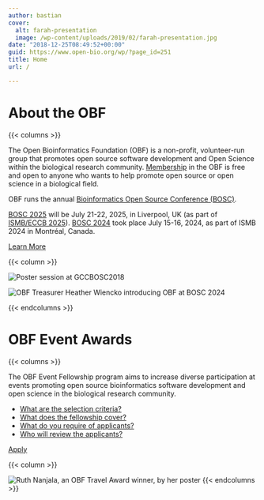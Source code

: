 ```yaml
---
author: bastian
cover:
  alt: farah-presentation
  image: /wp-content/uploads/2019/02/farah-presentation.jpg
date: "2018-12-25T08:49:52+00:00"
guid: https://www.open-bio.org/wp/?page_id=251
title: Home
url: /

---
```

# About the OBF

{{< columns >}}

The Open Bioinformatics Foundation (OBF) is a non-profit, volunteer-run group that promotes open source software development and Open Science within the biological research community. [Membership](/membership/) in the OBF is free and open to anyone who wants to help promote open source or open science in a biological field.

OBF runs the annual [Bioinformatics Open Source Conference (BOSC)](events/bosc/about).

[BOSC 2025](events/bosc-2025/) will be July 21-22, 2025, in Liverpool, UK (as part of [ISMB/ECCB 2025](https://www.iscb.org/ismbeccb2025/home)). [BOSC 2024](events/bosc-2024/) took place July 15-16, 2024, as part of ISMB 2024 in Montréal, Canada.

[Learn More](events/bosc/)

{{< column >}}

![Poster session at GCCBOSC2018](/wp-content/uploads/2019/03/people-at-poster-session-GCC2018-1.jpg)

 
![OBF Treasurer Heather Wiencko introducing OBF at BOSC 2024](/wp-content/uploads/2024/08/Heather-presenting-1.jpeg)

{{< endcolumns >}}

# OBF Event Awards

{{< columns >}}

The OBF Event Fellowship program aims to increase diverse participation at events promoting open source bioinformatics software development and open science in the biological research community.

- [What are the selection criteria?](event-awards/#fellowships-selection-criteria)
- [What does the fellowship cover?](event-awards#fellowships-coverage)
- [What do you require of applicants?](event-awards#fellowships-requirements)
- [Who will review the applicants?](event-awards#fellowships-applications)

[Apply](event-awards/#fellowships-applications)

{{< column >}}

![Ruth Nanjala, an OBF Travel Award winner, by her poster](/wp-content/uploads/2023/03/Ruth-Nanjala-cropped-OBF-event-fellowship-winner.jpg)
{{< endcolumns >}}
